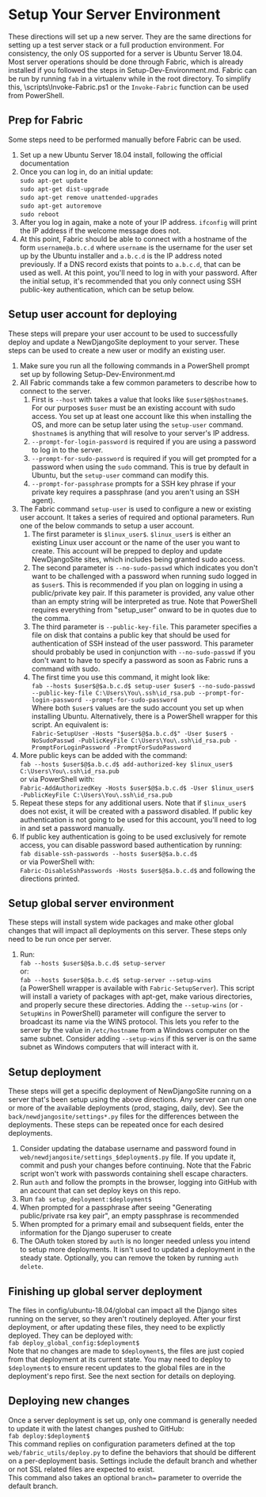Setup Your Server Environment
=============================

These directions will set up a new server.
They are the same directions for setting up a test server stack or a full production environment.
For consistency, the only OS supported for a server is Ubuntu Server 18.04.
Most server operations should be done through Fabric, which is already installed if you followed the steps in Setup-Dev-Environment.md.
Fabric can be run by running ```fab``` in a virtualenv while in the root directory.
To simplify this, \scripts\Invoke-Fabric.ps1 or the ```Invoke-Fabric``` function can be used from PowerShell.

Prep for Fabric
---------------

Some steps need to be performed manually before Fabric can be used.

1. Set up a new Ubuntu Server 18.04 install, following the official documentation
1. Once you can log in, do an initial update:  
```sudo apt-get update```  
```sudo apt-get dist-upgrade```  
```sudo apt-get remove unattended-upgrades```  
```sudo apt-get autoremove```  
```sudo reboot```
1. After you log in again, make a note of your IP address. ```ifconfig``` will print the IP address if the welcome message does not.
1. At this point, Fabric should be able to connect with a hostname of the form ```username@a.b.c.d``` where ```username``` is the username for the user set up by the Ubuntu installer and ```a.b.c.d``` is the IP address noted previously. If a DNS record exists that points to ```a.b.c.d```, that can be used as well. At this point, you'll need to log in with your password. After the initial setup, it's recommended that you only connect using SSH public-key authentication, which can be setup below.

Setup user account for deploying
------------------------

These steps will prepare your user account to be used to successfully deploy and update a NewDjangoSite deployment to your server. These steps can be used to create a new user or modify an existing user.

1. Make sure you run all the following commands in a PowerShell prompt set up by following Setup-Dev-Environment.md
1. All Fabric commands take a few common parameters to describe how to connect to the server.  
    1. First is `--host` with takes a value that looks like `$user$@$hostname$`. For our purposes `$user` must be an existing account with sudo access. You set up at least one account like this when installing the OS, and more can be setup later using the `setup-user` command. `$hostname$` is anything that will resolve to your server's IP address.
    1. `--prompt-for-login-password` is required if you are using a password to log in to the server.
    1. `--prompt-for-sudo-password` is required if you will get prompted for a password when using the `sudo` command. This is true by default in Ubuntu, but the `setup-user` command can modify this.  
    1. `--prompt-for-passphrase` prompts for a SSH key phrase if your private key requires a passphrase (and you aren't using an SSH agent).
1. The Fabric command ```setup-user``` is used to configure a new or existing user account. It takes a series of required and optional parameters. Run one of the below commands to setup a user account.  
    1. The first parameter is ```$linux_user$```. ```$linux_user$``` is either an existing Linux user account or the name of the user you want to create. This account will be prepped to deploy and update NewDjangoSite sites, which includes being granted sudo access. 
    1. The second parameter is `--no-sudo-passwd` which indicates you don't want to be challenged with a password when running sudo logged in as `$user$`. This is recommended if you plan on logging in using a public/private key pair. If this parameter is provided, any value other than an empty string will be interpreted as true. 
    Note that PowerShell requires everything from "setup_user" onward to be in quotes due to the comma.
    1. The third parameter is `--public-key-file`. This parameter specifies a file on disk that contains a public key that should be used for authentication of SSH instead of the user password. This parameter should probably be used in conjunction with `--no-sudo-passwd` if you don't want to have to specify a password as soon as Fabric runs a command with sudo.
    1. The first time you use this command, it might look like:  
    `fab --hosts $user$@$a.b.c.d$ setup-user $user$ --no-sudo-passwd --public-key-file C:\Users\You\.ssh\id_rsa.pub --prompt-for-login-password --prompt-for-sudo-password`  
    Where both `$user$` values are the sudo account you set up when installing Ubuntu.
    Alternatively, there is a PowerShell wrapper for this script. An equivalent is:  
    `Fabric-SetupUser -Hosts "$user$@$a.b.c.d$" -User $user$ -NoSudoPasswd -PublicKeyFile C:\Users\You\.ssh\id_rsa.pub -PromptForLoginPassword -PromptForSudoPassword`
1. More public keys can be added with the command:  
`fab --hosts $user$@$a.b.c.d$ add-authorized-key $linux_user$ C:\Users\You\.ssh\id_rsa.pub`  
or via PowerShell with:  
`Fabric-AddAuthorizedKey -Hosts $user$@$a.b.c.d$ -User $linux_user$ -PublicKeyFile C:\Users\You\.ssh\id_rsa.pub`
1. Repeat these steps for any additional users. Note that if ```$linux_user$``` does not exist, it will be created with a password disabled. If public key authentication is not going to be used for this account, you'll need to log in and set a password manually.
1. If public key authentication is going to be used exclusively for remote access, you can disable password based authentication by running:  
`fab disable-ssh-passwords --hosts $user$@$a.b.c.d$`  
or via PowerShell with:  
`Fabric-DisableSshPasswords -Hosts $user$@$a.b.c.d$`
and following the directions printed.

Setup global server environment
-------------------------------
These steps will install system wide packages and make other global changes that will impact all deployments on this server. These steps only need to be run once per server.

1. Run:  
`fab --hosts $user$@$a.b.c.d$ setup-server`  
or:  
`fab --hosts $user$@$a.b.c.d$ setup-server --setup-wins`  
(a PowerShell wrapper is available with `Fabric-SetupServer`). This script will install a variety of packages with apt-get, make various directories, and properly secure these directories. Adding the `--setup-wins` (or `-SetupWins` in PowerShell) parameter will configure the server to broadcast its name via the WINS protocol. This lets you refer to the server by the value in ```/etc/hostname``` from a Windows computer on the same subnet. Consider adding ```--setup-wins``` if this server is on the same subnet as Windows computers that will interact with it.

Setup deployment
----------------
These steps will get a specific deployment of NewDjangoSite running on a server that's been setup using the above directions. Any server can run one or more of the available deployments (prod, staging, daily, dev). See the `back/newdjangosite/settings*.py` files for the differences between the deployments. These steps can be repeated once for each desired deployments.

1. Consider updating the database username and password found in ```web/newdjangosite/settings_$deployment$.py``` file. If you update it, commit and push your changes before continuing. Note that the Fabric script won't work with passwords containing shell escape characters.
1. Run ```auth``` and follow the prompts in the browser, logging into GitHub with an account that can set deploy keys on this repo.
1. Run ```fab setup_deployment:$deployment$```
1. When prompted for a passphrase after seeing "Generating public/private rsa key pair", an empty passphrase is recommended
1. When prompted for a primary email and subsequent fields, enter the information for the Django superuser to create
1. The OAuth token stored by ```auth``` is no longer needed unless you intend to setup more deployments. It isn't used to updated a deployment in the steady state. Optionally, you can remove the token by running ```auth delete```.

Finishing up global server deployment
-------------------------------------
The files in config/ubuntu-18.04/global can impact all the Django sites running on the server, so they aren't routinely deployed. After your first deployment, or after updating these files, they need to be explictly deployed. They can be deployed with:  
```fab deploy_global_config:$deployment$```  
Note that no changes are made to ```$deployment$```, the files are just copied from that deployment at its current state. You may need to deploy to ```$deployment$``` to ensure recent updates to the global files are in the deployment's repo first. See the next section for details on deploying.

Deploying new changes
---------------------
Once a server deployment is set up, only one command is generally needed to update it with the latest changes pushed to GitHub:  
```fab deploy:$deployment$```  
This command replies on configuration parameters defined at the top ```web/fabric_utils/deploy.py``` to define the behaviors that should be different on a per-deployment basis. Settings include the default branch and whether or not SSL related files are expected to exist.  
This command also takes an optional ```branch=``` parameter to override the default branch.

